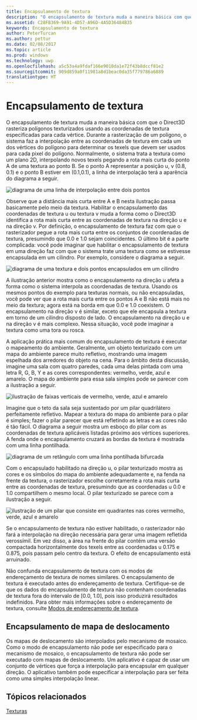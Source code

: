 ```yaml
---
title: Encapsulamento de textura
description: "O encapsulamento de textura muda a maneira básica com que o Direct3D rasteriza polígonos texturizados usando as coordenadas de textura especificadas para cada vértice."
ms.assetid: C28FB369-9A91-4D57-A96D-4A5D36484B35
keywords: Encapsulamento de textura
author: PeterTurcan
ms.author: pettur
ms.date: 02/08/2017
ms.topic: article
ms.prod: windows
ms.technology: uwp
ms.openlocfilehash: a5c53a4a9fdaf166e9010da1e72f43b8dccf81e2
ms.sourcegitcommit: 909d859a0f11981a8d1beac0da35f779786a6889
translationtype: HT
---
```

# <a name="texture-wrapping"></a>Encapsulamento de textura


O encapsulamento de textura muda a maneira básica com que o Direct3D rasteriza polígonos texturizados usando as coordenadas de textura especificadas para cada vértice. Durante a rasterização de um polígono, o sistema faz a interpolação entre as coordenadas de textura em cada um dos vértices do polígono para determinar os texels que devem ser usados para cada pixel do polígono. Normalmente, o sistema trata a textura como um plano 2D, interpolando novos texels pegando a rota mais curta do ponto A de uma textura ao ponto B. Se o ponto A representar a posição u, v (0.8, 0.1) e o ponto B estiver em (0.1,0.1), a linha de interpolação terá a aparência do diagrama a seguir.

![diagrama de uma linha de interpolação entre dois pontos](images/interp1.png)

Observe que a distância mais curta entre A e B nesta ilustração passa basicamente pelo meio da textura. Habilitar o encapsulamento das coordenadas de textura u ou textura v muda a forma como o Direct3D identifica a rota mais curta entre as coordenadas de textura na direção u e na direção v. Por definição, o encapsulamento de textura faz com que o rasterizador pegue a rota mais curta entre os conjuntos de coordenadas de textura, presumindo que 0.0 e 1.0 sejam coincidentes. O último bit é a parte complicada: você pode imaginar que habilitar o encapsulamento de textura em uma direção faz com que o sistema trate uma textura como se estivesse encapsulada em um cilindro. Por exemplo, considere o diagrama a seguir.

![diagrama de uma textura e dois pontos encapsulados em um cilindro](images/interp2.png)

A ilustração anterior mostra como o encapsulamento na direção u afeta a forma como o sistema interpola as coordenadas de textura. Usando os mesmos pontos do exemplo para texturas normais, ou não encapsuladas, você pode ver que a rota mais curta entre os pontos A e B não está mais no meio da textura; agora está na borda em que 0.0 e 1.0 coexistem. O encapsulamento na direção v é similar, exceto que ele encapsula a textura em torno de um cilindro disposto de lado. O encapsulamento na direção u e na direção v é mais complexo. Nessa situação, você pode imaginar a textura como uma tora ou rosca.

A aplicação prática mais comum do encapsulamento de textura é executar o mapeamento do ambiente. Geralmente, um objeto texturizado com um mapa do ambiente parece muito refletivo, mostrando uma imagem espelhada dos arredores do objeto na cena. Para o âmbito desta discussão, imagine uma sala com quatro paredes, cada uma delas pintada com uma letra R, G, B, Y e as cores correspondentes: vermelho, verde, azul e amarelo. O mapa do ambiente para essa sala simples pode se parecer com a ilustração a seguir.

![ilustração de faixas verticais de vermelho, verde, azul e amarelo](images/envmap.png)

Imagine que o teto da sala seja sustentado por um pilar quadrilátero perfeitamente refletivo. Mapear a textura do mapa do ambiente para o pilar é simples; fazer o pilar parecer que está refletindo as letras e as cores não é tão fácil. O diagrama a seguir mostra um esboço do pilar com as coordenadas de textura aplicáveis listadas próximo aos vértices superiores. A fenda onde o encapsulamento cruzará as bordas da textura é mostrada com uma linha pontilhada.

![diagrama de um retângulo com uma linha pontilhada bifurcada](images/seam.png)

Com o encapsulado habilitado na direção u, o pilar texturizado mostra as cores e os símbolos do mapa do ambiente adequadamente e, na fenda na frente da textura, o rasterizador escolhe corretamente a rota mais curta entre as coordenadas de textura, presumindo que as coordenadas u 0.0 e 1.0 compartilhem o mesmo local. O pilar texturizado se parece com a ilustração a seguir.

![ilustração de um pilar que consiste em quadrantes nas cores vermelho, verde, azul e amarelo](images/tex-seam.png)

Se o encapsulamento de textura não estiver habilitado, o rasterizador não fará a interpolação na direção necessária para gerar uma imagem refletida verossímil. Em vez disso, a área na frente do pilar contém uma versão compactada horizontalmente dos texels entre as coordenadas u 0.175 e 0.875, pois passam pelo centro da textura. O efeito de encapsulamento está arruinado.

Não confunda encapsulamento de textura com os modos de endereçamento de textura de nomes similares. O encapsulamento de textura é executado antes do endereçamento de textura. Certifique-se de que os dados do encapsulamento de textura não contenham coordenadas de textura fora do intervalo de \[0.0, 1.0\], pois isso produzirá resultados indefinidos. Para obter mais informações sobre o endereçamento de textura, consulte [Modos de endereçamento de textura](texture-addressing-modes.md).

## <a name="span-iddisplacementmapwrappingspanspan-iddisplacementmapwrappingspanspan-iddisplacementmapwrappingspandisplacement-map-wrapping"></a><span id="Displacement_Map_Wrapping"></span><span id="displacement_map_wrapping"></span><span id="DISPLACEMENT_MAP_WRAPPING"></span>Encapsulamento de mapa de deslocamento


Os mapas de deslocamento são interpolados pelo mecanismo de mosaico. Como o modo de encapsulamento não pode ser especificado para o mecanismo de mosaico, o encapsulamento de textura não pode ser executado com mapas de deslocamento. Um aplicativo é capaz de usar um conjunto de vértices que força a interpolação para encapsular em qualquer direção. O aplicativo também pode especificar a interpolação para ser feita como uma simples interpolação linear.

## <a name="span-idrelated-topicsspanrelated-topics"></a><span id="related-topics"></span>Tópicos relacionados


[Texturas](textures.md)

 

 





